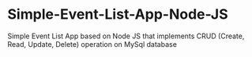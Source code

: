 # Simple-Event-List-App-Node-JS
Simple Event List App based on Node JS that implements CRUD (Create, Read, Update, Delete) operation on MySql database
